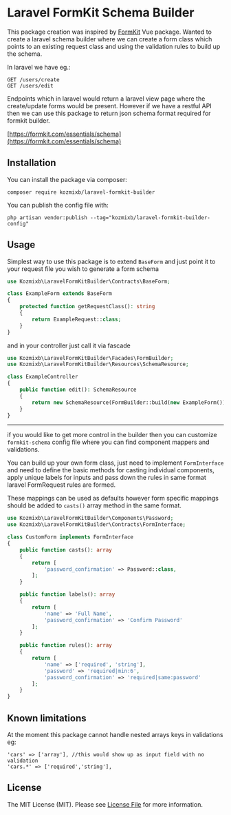 # Laravel FormKit Schema Builder

This package creation was inspired by [FormKit](https://formkit.com) Vue package.
Wanted to create a laravel schema builder where we can create a form class which points to an existing request class and using the validation rules to build up the schema.

In laravel we have eg.: 
```
GET /users/create
GET /users/edit
```
Endpoints which in laravel would return a laravel view page where the create/update forms would be present.
However if we have a restful API then we can use this package to return json schema format required for formkit builder.

[https://formkit.com/essentials/schema](https://formkit.com/essentials/schema)

## Installation
You can install the package via composer:
```
composer require kozmixb/laravel-formkit-builder
```

You can publish the config file with:
```
php artisan vendor:publish --tag="kozmixb/laravel-formkit-builder-config"
```

## Usage

Simplest way to use this package is to extend `BaseForm` and just point it to your request file you wish to generate a form schema

```php
use Kozmixb\LaravelFormKitBuilder\Contracts\BaseForm;

class ExampleForm extends BaseForm
{
    protected function getRequestClass(): string
    {
        return ExampleRequest::class;
    }
}
```

and in your controller just call it via fascade

```php
use Kozmixb\LaravelFormKitBuilder\Facades\FormBuilder;
use Kozmixb\LaravelFormKitBuilder\Resources\SchemaResource;

class ExampleController
{
    public function edit(): SchemaResource
    {
        return new SchemaResource(FormBuilder::build(new ExampleForm()));
    }
}
```

---

if you would like to get more control in the builder then you can customize `formkit-schema` config file
where you can find component mappers and validations.

You can build up your own form class, just need to implement `FormInterface` and need to define
the basic methods for casting individual components, apply unique labels for inputs and pass down the 
rules in same format laravel FormRequest rules are formed.

These mappings can be used as defaults however form specific mappings should be added to `casts()` array method in the same format.

```php
use Kozmixb\LaravelFormKitBuilder\Components\Password;
use Kozmixb\LaravelFormKitBuilder\Contracts\FormInterface;

class CustomForm implements FormInterface
{
    public function casts(): array
    {
        return [
            'password_confirmation' => Password::class,
        ];
    }

    public function labels(): array
    {
        return [
            'name' => 'Full Name',
            'password_confirmation' => 'Confirm Password'
        ];
    }

    public function rules(): array
    {
        return [
            'name' => ['required', 'string'],
            'password' => 'required|min:6',
            'password_confirmation' => 'required|same:password'
        ];
    }
}
```

## Known limitations

At the moment this package cannot handle nested arrays keys in validations eg:
```
'cars' => ['array'], //this would show up as input field with no validation
'cars.*' => ['required','string'],
```

## License

The MIT License (MIT). Please see [License File](LICENSE.md) for more information.
